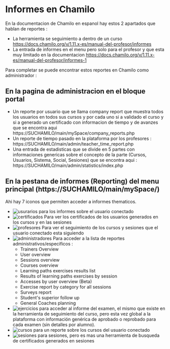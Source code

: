 # Informes en Chamilo

En la documentacion de Chamilo en espanol hay estos 2 apartados que hablan de reportes :

* La herramienta se seguimiento a dentro de un curso https://docs.chamilo.org/v/1.11.x-es/manual-del-profesor/informes
* La entrada de informes en el menu pero solo para el profesor y que esta muy limitado en la documentacion https://docs.chamilo.org/v/1.11.x-es/manual-del-profesor/informes-1

Para completar se puede encontrar estos reportes en Chamilo como administrador :

## En la pagina de administracion en el bloque portal

* Un reporte por usuario que se llama company report que muestra todos los usuarios en todos sus cursos y por cada uno si a validado el curso y si a generado un certificado con informacion de tiempo y de avanzes que se encontra aqui https://SUCHAMILO/main/mySpace/company_reports.php
* Un reporte de tiempo pasado en la plataforma por los profesores : https://SUCHAMILO/main/admin/teacher_time_report.php
* Una entrada de estadisticas que se divide en 5 partes con informaciones genericas sobre el concepto de la parte (Cursos, Usuarios, Sistema, Social, Sesiones) que se encontra aqui : https://SUCHAMILO/main/admin/statistics/index.php

## En la pestana de informes (Reporting) del menu principal (https://SUCHAMILO/main/mySpace/)

Ahi hay 7 iconos que permiten acceder a informes thematicos.
  * ![usurarios](https://campus.chamilo.org/main/img/icons/32/statistics.png) para los informes sobre el usuario conectado
  * ![certificados](https://campus.chamilo.org/main/img/icons/32/certificate_list.png) Para ver los certificados de los usuarios generados en los cursos y en las sesiones
  * ![profesores](https://campus.chamilo.org/main/img/icons/32/teacher.png) Para ver el seguimiento de los cursos y sesiones que el usuario conectado esta siguiendo
  * ![administradores](https://campus.chamilo.org/main/img/icons/32/star.png) Para acceder a la lista de reportes administrativos/especificos :
    * Trainers Overview
    * User overview
    * Sessions overview
    * Courses overview
    * Learning paths exercises results list
    * Results of learning paths exercises by session
    * Accesses by user overview (Beta)
    * Exercise report by category for all sessions
    * Surveys report
    * Student's superior follow up
    * General Coaches planning
  * ![ejercicios](https://campus.chamilo.org/main/img/icons/32/quiz.png) para acceder al informe del examen, el mismo que existe en la herramienta de seguimiento del curso, pero esta vez global a la plataforma con información genérica de aprobado o reprobado para cada examen (sin detalles por alumno). 
  * ![cursos](https://campus.chamilo.org/main/img/icons/32/statistics.png) para un reporte sobre los cursos del usuario conectado
  * ![sesiones](https://campus.chamilo.org/main/img/icons/32/session.png) para sesiones, pero es mas una herramienta de busqueda de certificados generados en sesiones
 
